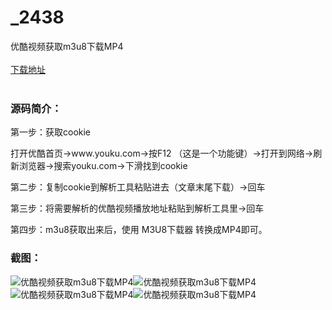 # _2438
优酷视频获取m3u8下载MP4
<br/></br>
[下载地址](https://www.uuid2.com/2438.html "下载地址")
<br/></br>
<h3>源码简介：</h3>
<p>第一步：获取cookie<p>
<p>打开优酷首页->www.youku.com->按F12 （这是一个功能键）->打开到网络->刷新浏览器->搜索youku.com->下滑找到cookie<p>
<p>第二步：复制cookie到解析工具粘贴进去（文章末尾下载）->回车<p>
<p>第三步：将需要解析的优酷视频播放地址粘贴到解析工具里->回车<p>
<p>第四步：m3u8获取出来后，使用 M3U8下载器 转换成MP4即可。<p>
<h3>截图：</h3>
<img src="https://www.uuid2.com/wp-content/uploads/img/202107/6937652758.png" alt="优酷视频获取m3u8下载MP4"><img src="https://www.uuid2.com/wp-content/uploads/img/202107/6937652922.png" alt="优酷视频获取m3u8下载MP4"><img src="https://www.uuid2.com/wp-content/uploads/img/202107/3d4add5215.png" alt="优酷视频获取m3u8下载MP4"><img src="https://www.uuid2.com/wp-content/uploads/img/202107/3d4add5432.png" alt="优酷视频获取m3u8下载MP4">
